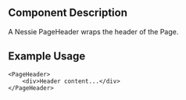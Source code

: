 Component Description
---------------------

A Nessie PageHeader wraps the header of the Page.

Example Usage
-------------

	<PageHeader>
        <div>Header content...</div>
    </PageHeader>
